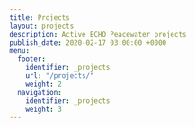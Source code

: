 ```yaml
---
title: Projects
layout: projects
description: Active ECHO Peacewater projects
publish_date: 2020-02-17 03:00:00 +0000
menu:
  footer:
    identifier: _projects
    url: "/projects/"
    weight: 2
  navigation:
    identifier: _projects
    weight: 3
---
```

